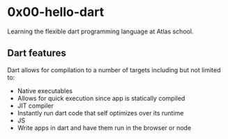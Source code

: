 # 0x00-hello-dart

Learning the flexible dart programming language at Atlas school.

## Dart features

Dart allows for compilation to a number of targets including but not limited to:
 - Native executables
  - Allows for quick execution since app is statically compiled
 - JIT compiler
  - Instantly run dart code that self optimizes over its runtime
 - JS
  - Write apps in dart and have them run in the browser or node
